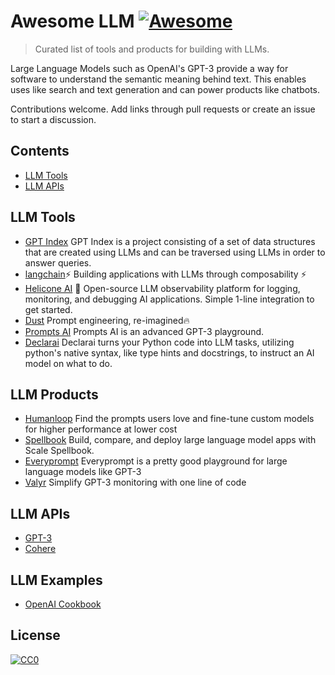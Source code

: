 # Awesome LLM [![Awesome](https://awesome.re/badge.svg)](https://awesome.re)

> Curated list of tools and products for building with LLMs.

Large Language Models such as OpenAI's GPT-3 provide a way for software to understand the semantic meaning behind text. This enables uses like search and text generation and can power products like chatbots.

Contributions welcome. Add links through pull requests or create an issue to start a discussion.

## Contents

- [LLM Tools](#llm-tools)
- [LLM APIs](#llm-apis)

## LLM Tools

- [GPT Index](https://github.com/jerryjliu/gpt_index) GPT Index is a project consisting of a set of data structures that are created using LLMs and can be traversed using LLMs in order to answer queries.
- [langchain](https://github.com/hwchase17/langchain)⚡ Building applications with LLMs through composability ⚡
- [Helicone AI](https://github.com/Helicone/helicone/) 🧊 Open-source LLM observability platform for logging, monitoring, and debugging AI applications. Simple 1-line integration to get started.
- [Dust](https://dust.tt/) Prompt engineering, re-imagined🔥
- [Prompts AI](https://github.com/sevazhidkov/prompts-ai) Prompts AI is an advanced GPT-3 playground.
- [Declarai](https://github.com/vendi-ai/declarai) Declarai turns your Python code into LLM tasks, utilizing python's native syntax, like type hints and docstrings, to instruct an AI model on what to do.

## LLM Products

- [Humanloop](https://humanloop.com/) Find the prompts users love and fine-tune custom models for
higher performance at lower cost
- [Spellbook](https://scale.com/spellbook) Build, compare, and deploy large language model apps with Scale Spellbook.
- [Everyprompt](https://www.everyprompt.com/) Everyprompt is a pretty good playground for large language models like GPT-3
- [Valyr](https://www.valyrai.com/) Simplify GPT-3 monitoring with one line of code

## LLM APIs

- [GPT-3](https://beta.openai.com/docs/introduction)
- [Cohere](https://docs.cohere.ai/)

## LLM Examples

- [OpenAI Cookbook](https://github.com/openai/openai-cookbook)

## License

[![CC0](http://mirrors.creativecommons.org/presskit/buttons/88x31/svg/cc-zero.svg)](https://creativecommons.org/publicdomain/zero/1.0/)
